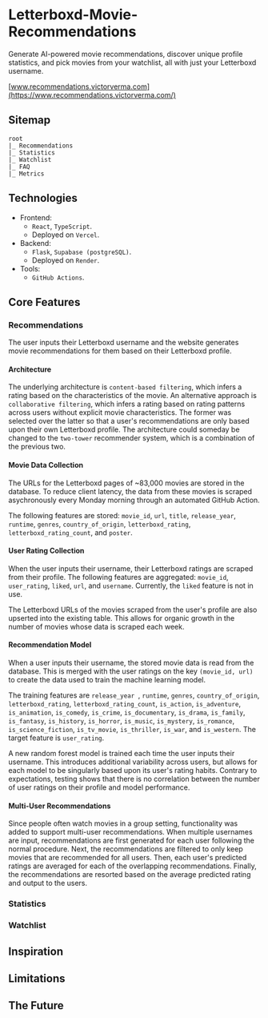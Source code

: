 # Letterboxd-Movie-Recommendations

Generate AI-powered movie recommendations, discover unique profile statistics,
and pick movies from your watchlist, all with just your Letterboxd username.

[www.recommendations.victorverma.com](https://www.recommendations.victorverma.com/)

## Sitemap

```
root
|_ Recommendations
|_ Statistics
|_ Watchlist
|_ FAQ
|_ Metrics
```

## Technologies

-   Frontend:
    -   `React`, `TypeScript`.
    -   Deployed on `Vercel`.
-   Backend:
    -   `Flask`, `Supabase (postgreSQL)`.
    -   Deployed on `Render`.
-   Tools:
    -   `GitHub Actions`.

## Core Features

### Recommendations

The user inputs their Letterboxd username and the website generates movie
recommendations for them based on their Letterboxd profile.

#### Architecture

The underlying architecture is `content-based filtering`, which infers a rating
based on the characteristics of the movie. An alternative approach is
`collaborative filtering`, which infers a rating based on rating patterns across
users without explicit movie characteristics. The former was selected over the
latter so that a user's recommendations are only based upon their own Letterboxd
profile. The architecture could someday be changed to the `two-tower`
recommender system, which is a combination of the previous two.

#### Movie Data Collection

The URLs for the Letterboxd pages of ~83,000 movies are stored in the database.
To reduce client latency, the data from these movies is scraped asychronously
every Monday morning through an automated GitHub Action.

The following features are stored: `movie_id`, `url`, `title`, `release_year`,
`runtime`, `genres`, `country_of_origin`, `letterboxd_rating`,
`letterboxd_rating_count`, and `poster`.

#### User Rating Collection

When the user inputs their username, their Letterboxd ratings are scraped from
their profile. The following features are aggregated: `movie_id`, `user_rating`,
`liked`, `url`, and `username`. Currently, the `liked` feature is not in use.

The Letterboxd URLs of the movies scraped from the user's profile are also
upserted into the existing table. This allows for organic growth in the number
of movies whose data is scraped each week.

#### Recommendation Model

When a user inputs their username, the stored movie data is read from the
database. This is merged with the user ratings on the key `(movie_id, url)` to
create the data used to train the machine learning model.

The training features are `release_year `, `runtime`, `genres`,
`country_of_origin`, `letterboxd_rating`, `letterboxd_rating_count`,
`is_action`, `is_adventure`, `is_animation`, `is_comedy`, `is_crime`,
`is_documentary`, `is_drama`, `is_family`, `is_fantasy`, `is_history`,
`is_horror`, `is_music`, `is_mystery`, `is_romance`, `is_science_fiction`,
`is_tv_movie`, `is_thriller`, `is_war`, and `is_western`. The target feature is
`user_rating`.

A new random forest model is trained each time the user inputs their username.
This introduces additional variability across users, but allows for each model
to be singularly based upon its user's rating habits. Contrary to expectations,
testing shows that there is no correlation between the number of user ratings on
their profile and model performance.

#### Multi-User Recommendations

Since people often watch movies in a group setting, functionality was added to
support multi-user recommendations. When multiple usernames are input,
recommendations are first generated for each user following the normal
procedure. Next, the recommendations are filtered to only keep movies that are
recommended for all users. Then, each user's predicted ratings are averaged for
each of the overlapping recommendations. Finally, the recommendations are
resorted based on the average predicted rating and output to the users.

### Statistics

### Watchlist

## Inspiration

## Limitations

## The Future
